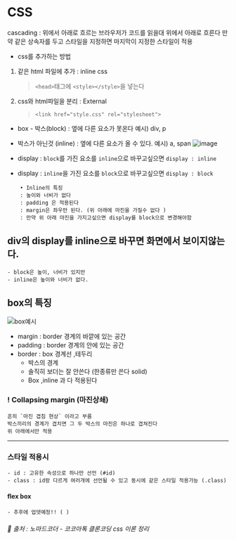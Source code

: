 # CSS

cascading : 위에서 아래로 흐르는
브라우저가 코드를 읽을대 위에서 아래로 흐른다
만약 같은 상속자를 두고 스타일을 지정하면 마지막이 지정한 스타일이 적용

- css를 추가하는 방법

1. 같은 html 파일에 추가 : inline css
   > `<head>`태그에 `<style></style>`을 넣는다
2. css와 html파일을 분리 : External
   > `<link href="style.css" rel="stylesheet">`

- box - 박스(block) : 옆에 다른 요소가 못온다
  예시) div, p
- 박스가 아닌것 (inline) : 옆에 다른 요소가 올 수 있다.
  예시) a, span
  ![image](https://media.vlpt.us/images/eunsonny/post/e7ff3081-ded6-4c35-b2bd-f9d679a1d0f2/blockinline.png)

- display : `block`를 가진 요소를 `inline`으로 바꾸고싶으면 `display : inline`
- display : `inline`을 가진 요소를 `block`으로 바꾸고싶으면 `display : block`

```
	• Inline의 특징
	: 높이와 너비가 없다
	: padding 은 적용된다
	: margin은 좌우만 된다. (위 아래에 마진을 가질수 없다 )
	: 만약 위 아래 마진을 가지고싶으면 display를 block으로 변경해야함

```

## div의 display를 inline으로 바꾸면 화면에서 보이지않는다.

    - block은 높이, 너비가 있지만
    - inline은 높이와 너비가 없다.

## box의 특징

![box예시](https://media.vlpt.us/images/woals3000/post/c06b9ea3-38dc-4c8a-b391-3f06c61e2b73/box-model.png)

- margin : border 경계의 바깥에 있는 공간
- padding : border 경계의 안에 있는 공간
- border : box 경계선 ,테두리
  - 박스의 경계
  - 솔직히 보더는 잘 안쓴다 (한종류만 쓴다 solid)
  - Box ,inline 과 다 적용된다

### ! Collapsing margin (마진상쇄)

    흔히 `마진 겹침 현상` 이라고 부름
    박스끼리의 경계가 겹치면 그 두 박스의 마진은 하나로 겹쳐진다
    위 아래에서만 적용

---

### 스타일 적용시

    - id : 고유한 속성으로 하나만 선언 (#id)
    - class : id랑 다르게 여러개에 선언될 수 있고 동시에 같은 스타일 적용가능 (.class)

#### flex box

    - 추후에 업뎃예정!! ( )

###### 🧠 출처 : 노마드코더 - 코코아톡 클론코딩 css 이론 정리
